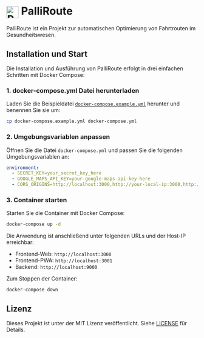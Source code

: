 # <img src="public/favicon.ico" alt="PalliRoute Logo" width="32" height="32" style="vertical-align: middle;"> PalliRoute

PalliRoute ist ein Projekt zur automatischen Optimierung von Fahrtrouten im Gesundheitswesen.

## Installation und Start

Die Installation und Ausführung von PalliRoute erfolgt in drei einfachen Schritten mit Docker Compose:

### 1. docker-compose.yml Datei herunterladen

Laden Sie die Beispieldatei [`docker-compose.example.yml`](docker-compose.example.yml) herunter und benennen Sie sie um:

```bash
cp docker-compose.example.yml docker-compose.yml
```

### 2. Umgebungsvariablen anpassen

Öffnen Sie die Datei `docker-compose.yml` und passen Sie die folgenden Umgebungsvariablen an:

```yaml
environment:
  - SECRET_KEY=your_secret_key_here
  - GOOGLE_MAPS_API_KEY=your-google-maps-api-key-here
  - CORS_ORIGINS=http://localhost:3000,http://your-local-ip:3000,http://localhost:3001,http://your-local-ip:3001
```

### 3. Container starten

Starten Sie die Container mit Docker Compose:

```bash
docker-compose up -d
```

Die Anwendung ist anschließend unter folgenden URLs und der Host-IP erreichbar:
- Frontend-Web: `http://localhost:3000`
- Frontend-PWA: `http://localhost:3001`
- Backend: `http://localhost:9000`

Zum Stoppen der Container:
```bash
docker-compose down
```

## Lizenz

Dieses Projekt ist unter der MIT Lizenz veröffentlicht. Siehe [LICENSE](LICENSE) für Details.
